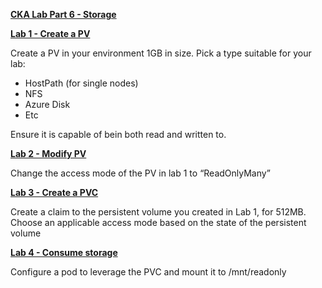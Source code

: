 

**<span style="text-decoration:underline;">CKA Lab Part 6 - Storage</span>**

**<span style="text-decoration:underline;">Lab 1 - Create a PV</span>**

Create a PV in your environment 1GB in size. Pick a type suitable for your lab:



*   HostPath (for single nodes)
*   NFS
*   Azure Disk
*   Etc

Ensure it is capable of bein both read and written to.

**<span style="text-decoration:underline;">Lab 2 - Modify PV</span>**

Change the access mode of the PV in lab 1 to “ReadOnlyMany”

**<span style="text-decoration:underline;">Lab 3 - Create a PVC</span>**

Create a claim to the persistent volume you created in Lab 1, for 512MB. Choose an applicable access mode based on the state of the persistent volume

**<span style="text-decoration:underline;">Lab 4 - Consume storage</span>**

Configure a pod to leverage the PVC and mount it to /mnt/readonly
